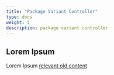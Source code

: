 ```yaml
---
title: "Package Variant Controller"
type: docs
weight: 1
description: package variant controller
---
```


## Lorem Ipsum

Lorem Ipsum [relevant old content](../relevant_old_docs/package-variant.md)
